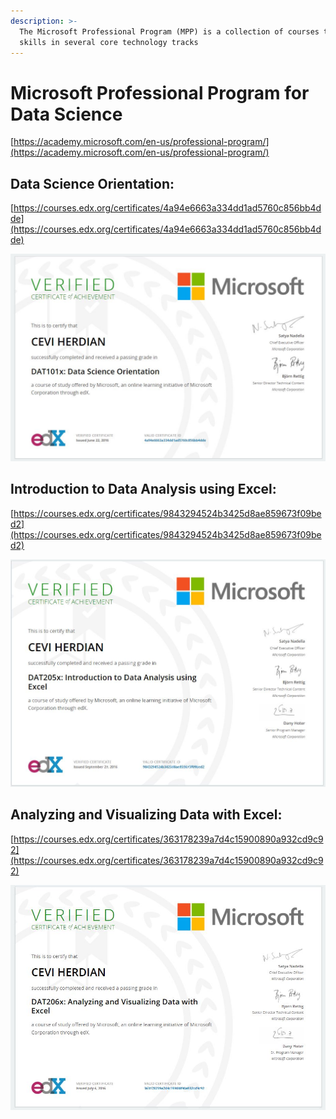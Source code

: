 ```yaml
---
description: >-
  The Microsoft Professional Program (MPP) is a collection of courses that teach
  skills in several core technology tracks
---
```


# Microsoft Professional Program for Data Science

 [https://academy.microsoft.com/en-us/professional-program/](https://academy.microsoft.com/en-us/professional-program/)

## **Data Science Orientation:**

 [https://courses.edx.org/certificates/4a94e6663a334dd1ad5760c856bb4dde](https://courses.edx.org/certificates/4a94e6663a334dd1ad5760c856bb4dde)

![](.gitbook/assets/data-science-orientation-certified.JPG)

## Introduction to Data Analysis using Excel:

 [https://courses.edx.org/certificates/9843294524b3425d8ae859673f09bed2](https://courses.edx.org/certificates/9843294524b3425d8ae859673f09bed2)

![](.gitbook/assets/intro-to-data-analysis-using-excel.JPG)

## Analyzing and Visualizing Data with Excel:

 [https://courses.edx.org/certificates/363178239a7d4c15900890a932cd9c92](https://courses.edx.org/certificates/363178239a7d4c15900890a932cd9c92)

![](.gitbook/assets/analyzing-and-visualizing-data-certified.JPG)

